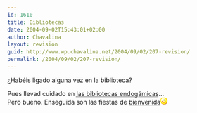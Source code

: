 ```yaml
---
id: 1610
title: Bibliotecas
date: 2004-09-02T15:43:01+02:00
author: Chavalina
layout: revision
guid: http://www.wp.chavalina.net/2004/09/02/207-revision/
permalink: /2004/09/02/207-revision/
---
```

&iquest;Habéis ligado alguna vez en la biblioteca?

Pues llevad cuidado en <acronym title="la de mi pueblo, por ejemplo">las bibliotecas endogámicas</acronym>…  
Pero bueno. Enseguida son las fiestas de <a href="http://www.um.es/bienvenida/" target=&prime;_blank&prime;>bienvenida</a>![emo](/imagenes/emoticonos/sonrisa.gif)